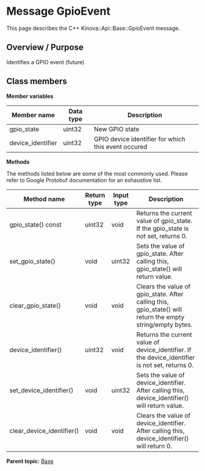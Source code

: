# Message GpioEvent

This page describes the C++ Kinova::Api::Base::GpioEvent message.

## Overview / Purpose

Identifies a GPIO event \(future\)

## Class members

 **Member variables** 

|Member name|Data type|Description|
|-----------|---------|-----------|
|gpio\_state|uint32|New GPIO state|
|device\_identifier|uint32|GPIO device identifier for which this event occured|

 **Methods** 

The methods listed below are some of the most commonly used. Please refer to Google Protobuf documentation for an exhaustive list.

|Method name|Return type|Input type|Description|
|-----------|-----------|----------|-----------|
|gpio\_state\(\) const|uint32|void|Returns the current value of gpio\_state. If the gpio\_state is not set, returns 0.|
|set\_gpio\_state\(\)|void|uint32|Sets the value of gpio\_state. After calling this, gpio\_state\(\) will return value.|
|clear\_gpio\_state\(\)|void|void|Clears the value of gpio\_state. After calling this, gpio\_state\(\) will return the empty string/empty bytes.|
|device\_identifier\(\)|uint32|void|Returns the current value of device\_identifier. If the device\_identifier is not set, returns 0.|
|set\_device\_identifier\(\)|void|uint32|Sets the value of device\_identifier. After calling this, device\_identifier\(\) will return value.|
|clear\_device\_identifier\(\)|void|void|Clears the value of device\_identifier. After calling this, device\_identifier\(\) will return 0.|

**Parent topic:** [Base](../references/summary_Base.md)

